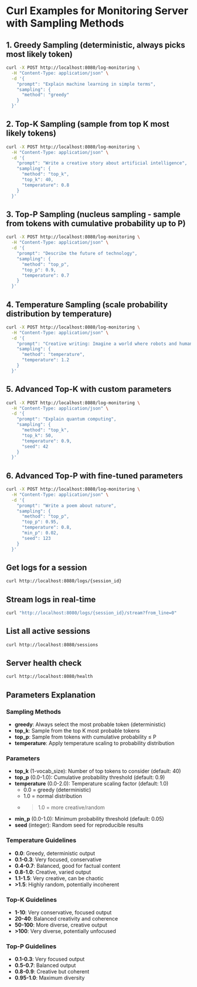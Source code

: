 # Curl Examples for Monitoring Server with Sampling Methods

## 1. Greedy Sampling (deterministic, always picks most likely token)
```bash
curl -X POST http://localhost:8080/log-monitoring \
  -H "Content-Type: application/json" \
  -d '{
    "prompt": "Explain machine learning in simple terms",
    "sampling": {
      "method": "greedy"
    }
  }'
```

## 2. Top-K Sampling (sample from top K most likely tokens)
```bash
curl -X POST http://localhost:8080/log-monitoring \
  -H "Content-Type: application/json" \
  -d '{
    "prompt": "Write a creative story about artificial intelligence",
    "sampling": {
      "method": "top_k",
      "top_k": 40,
      "temperature": 0.8
    }
  }'
```

## 3. Top-P Sampling (nucleus sampling - sample from tokens with cumulative probability up to P)
```bash
curl -X POST http://localhost:8080/log-monitoring \
  -H "Content-Type: application/json" \
  -d '{
    "prompt": "Describe the future of technology",
    "sampling": {
      "method": "top_p",
      "top_p": 0.9,
      "temperature": 0.7
    }
  }'
```

## 4. Temperature Sampling (scale probability distribution by temperature)
```bash
curl -X POST http://localhost:8080/log-monitoring \
  -H "Content-Type: application/json" \
  -d '{
    "prompt": "Creative writing: Imagine a world where robots and humans coexist",
    "sampling": {
      "method": "temperature",
      "temperature": 1.2
    }
  }'
```

## 5. Advanced Top-K with custom parameters
```bash
curl -X POST http://localhost:8080/log-monitoring \
  -H "Content-Type: application/json" \
  -d '{
    "prompt": "Explain quantum computing",
    "sampling": {
      "method": "top_k",
      "top_k": 50,
      "temperature": 0.9,
      "seed": 42
    }
  }'
```

## 6. Advanced Top-P with fine-tuned parameters
```bash
curl -X POST http://localhost:8080/log-monitoring \
  -H "Content-Type: application/json" \
  -d '{
    "prompt": "Write a poem about nature",
    "sampling": {
      "method": "top_p",
      "top_p": 0.95,
      "temperature": 0.8,
      "min_p": 0.02,
      "seed": 123
    }
  }'
```

## Get logs for a session
```bash
curl http://localhost:8080/logs/{session_id}
```

## Stream logs in real-time
```bash
curl "http://localhost:8080/logs/{session_id}/stream?from_line=0"
```

## List all active sessions
```bash
curl http://localhost:8080/sessions
```

## Server health check
```bash
curl http://localhost:8080/health
```

## Parameters Explanation

### Sampling Methods
- **greedy**: Always select the most probable token (deterministic)
- **top_k**: Sample from the top K most probable tokens  
- **top_p**: Sample from tokens with cumulative probability ≤ P
- **temperature**: Apply temperature scaling to probability distribution

### Parameters
- **top_k** (1-vocab_size): Number of top tokens to consider (default: 40)
- **top_p** (0.0-1.0): Cumulative probability threshold (default: 0.9) 
- **temperature** (0.0-2.0): Temperature scaling factor (default: 1.0)
  - 0.0 = greedy (deterministic)
  - 1.0 = normal distribution
  - >1.0 = more creative/random
- **min_p** (0.0-1.0): Minimum probability threshold (default: 0.05)
- **seed** (integer): Random seed for reproducible results

### Temperature Guidelines
- **0.0**: Greedy, deterministic output
- **0.1-0.3**: Very focused, conservative
- **0.4-0.7**: Balanced, good for factual content  
- **0.8-1.0**: Creative, varied output
- **1.1-1.5**: Very creative, can be chaotic
- **>1.5**: Highly random, potentially incoherent

### Top-K Guidelines
- **1-10**: Very conservative, focused output
- **20-40**: Balanced creativity and coherence  
- **50-100**: More diverse, creative output
- **>100**: Very diverse, potentially unfocused

### Top-P Guidelines
- **0.1-0.3**: Very focused output
- **0.5-0.7**: Balanced output
- **0.8-0.9**: Creative but coherent
- **0.95-1.0**: Maximum diversity
